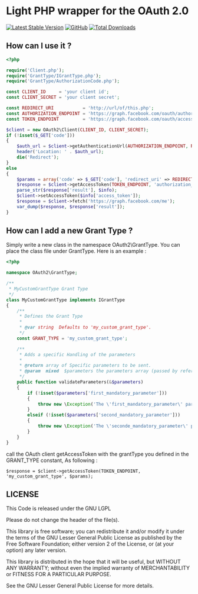 # Light PHP wrapper for the OAuth 2.0

[![Latest Stable Version](https://poser.pugx.org/adoy/fastcgi-client/v/stable)](https://packagist.org/packages/adoy/fastcgi-client)
[![GitHub](https://img.shields.io/github/license/adoy/PHP-OAuth2)](LICENSE)
[![Total Downloads](https://poser.pugx.org/adoy/fastcgi-client/downloads)](https://packagist.org/packages/adoy/fastcgi-client)


## How can I use it ?

```php
<?php

require('Client.php');
require('GrantType/IGrantType.php');
require('GrantType/AuthorizationCode.php');

const CLIENT_ID     = 'your client id';
const CLIENT_SECRET = 'your client secret';

const REDIRECT_URI           = 'http://url/of/this.php';
const AUTHORIZATION_ENDPOINT = 'https://graph.facebook.com/oauth/authorize';
const TOKEN_ENDPOINT         = 'https://graph.facebook.com/oauth/access_token';

$client = new OAuth2\Client(CLIENT_ID, CLIENT_SECRET);
if (!isset($_GET['code']))
{
    $auth_url = $client->getAuthenticationUrl(AUTHORIZATION_ENDPOINT, REDIRECT_URI);
    header('Location: ' . $auth_url);
    die('Redirect');
}
else
{
    $params = array('code' => $_GET['code'], 'redirect_uri' => REDIRECT_URI);
    $response = $client->getAccessToken(TOKEN_ENDPOINT, 'authorization_code', $params);
    parse_str($response['result'], $info);
    $client->setAccessToken($info['access_token']);
    $response = $client->fetch('https://graph.facebook.com/me');
    var_dump($response, $response['result']);
}
```

## How can I add a new Grant Type ?

Simply write a new class in the namespace OAuth2\GrantType. You can place the class file under GrantType.
Here is an example :

```php
<?php

namespace OAuth2\GrantType;

/**
 * MyCustomGrantType Grant Type
 */
class MyCustomGrantType implements IGrantType
{
    /**
     * Defines the Grant Type
     *
     * @var string  Defaults to 'my_custom_grant_type'.
     */
    const GRANT_TYPE = 'my_custom_grant_type';

    /**
     * Adds a specific Handling of the parameters
     *
     * @return array of Specific parameters to be sent.
     * @param  mixed  $parameters the parameters array (passed by reference)
     */
    public function validateParameters(&$parameters)
    {
        if (!isset($parameters['first_mandatory_parameter']))
        {
            throw new \Exception('The \'first_mandatory_parameter\' parameter must be defined for the Password grant type');
        }
        elseif (!isset($parameters['second_mandatory_parameter']))
        {
            throw new \Exception('The \'seconde_mandatory_parameter\' parameter must be defined for the Password grant type');
        }
    }
}
```

call the OAuth client getAccessToken with the grantType you defined in the GRANT_TYPE constant, As following :

```
$response = $client->getAccessToken(TOKEN_ENDPOINT, 'my_custom_grant_type', $params);
```

## LICENSE

This Code is released under the GNU LGPL

Please do not change the header of the file(s).

This library is free software; you can redistribute it and/or modify it
under the terms of the GNU Lesser General Public License as published
by the Free Software Foundation; either version 2 of the License, or
(at your option) any later version.

This library is distributed in the hope that it will be useful, but
WITHOUT ANY WARRANTY; without even the implied warranty of MERCHANTABILITY
or FITNESS FOR A PARTICULAR PURPOSE.

See the GNU Lesser General Public License for more details.
